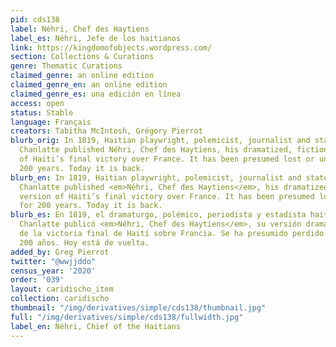 ```yaml
---
pid: cds138
label: Néhri, Chef des Haytiens
label_es: Néhri, Jefe de los haitianos
link: https://kingdomofobjects.wordpress.com/
section: Collections & Curations
genre: Thematic Curations
claimed_genre: an online edition
claimed_genre_en: an online edition
claimed_genre_es: una edición en línea
access: open
status: Stable
language: Français
creators: Tabitha McIntosh, Grégory Pierrot
blurb_orig: In 1819, Haitian playwright, polemicist, journalist and statesman Juste
  Chanlatte published Néhri, Chef des Haytiens, his dramatized, fictionalized version
  of Haiti’s final victory over France. It has been presumed lost or unpublished for
  200 years. Today it is back.
blurb_en: In 1819, Haitian playwright, polemicist, journalist and statesman Juste
  Chanlatte published <em>Néhri, Chef des Haytiens</em>, his dramatized, fictionalized
  version of Haiti’s final victory over France. It has been presumed lost or unpublished
  for 200 years. Today it is back.
blurb_es: En 1819, el dramaturgo, polémico, periodista y estadista haitiano Juste
  Chanlatte publicó <em>Néhri, Chef des Haytiens</em>, su versión dramatizada y ficticia
  de la victoria final de Haití sobre Francia. Se ha presumido perdido o inédito durante
  200 años. Hoy está de vuelta.
added_by: Greg Pierrot
twitter: "@wwjjddo"
census_year: '2020'
order: '039'
layout: caridischo_item
collection: caridischo
thumbnail: "/img/derivatives/simple/cds138/thumbnail.jpg"
full: "/img/derivatives/simple/cds138/fullwidth.jpg"
label_en: Néhri, Chief of the Haitians
---
```

